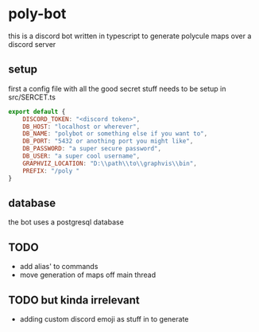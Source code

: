 # poly-bot
this is a discord bot written in typescript to generate polycule maps over a discord server

## setup
first a config file with all the good secret stuff needs to be setup in src/SERCET.ts

```js
export default {
    DISCORD_TOKEN: "<discord token>",
    DB_HOST: "localhost or wherever",
    DB_NAME: "polybot or something else if you want to",
    DB_PORT: "5432 or anothing port you might like",
    DB_PASSWORD: "a super secure password",
    DB_USER: "a super cool username",
    GRAPHVIZ_LOCATION: "D:\\path\\to\\graphvis\\bin",
    PREFIX: "/poly "
}
```

## database
the bot uses a postgresql database

## TODO
- add alias' to commands
- move generation of maps off main thread

## TODO but kinda irrelevant
- adding custom discord emoji as stuff in to generate